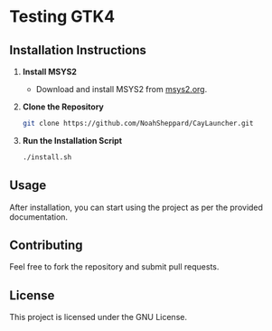 # Testing GTK4

## Installation Instructions

1. **Install MSYS2**
    - Download and install MSYS2 from [msys2.org](https://www.msys2.org/).

2. **Clone the Repository**
    ```sh
    git clone https://github.com/NoahSheppard/CayLauncher.git
    ```

3. **Run the Installation Script**
    ```sh
    ./install.sh
    ```

## Usage

After installation, you can start using the project as per the provided documentation.

## Contributing

Feel free to fork the repository and submit pull requests.

## License

This project is licensed under the GNU License.